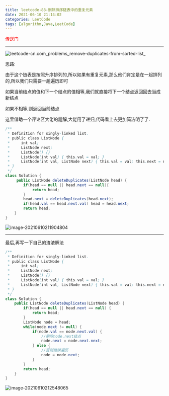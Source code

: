 ```yaml
---
title: leetcode-83-删除排序链表中的重复元素
date: 2021-06-10 21:14:02
categories: LeetCode
tags: [algorithm,Java,LeetCode]
---
```


<a href="https://leetcode-cn.com/problems/remove-duplicates-from-sorted-list/" style="color:red;text-decoration:none">传送门</a>

<hr/>

![leetcode-cn.com_problems_remove-duplicates-from-sorted-list_](https://gitee.com/cao_ziqiang/img/raw/master/20210610211539.png)

思路:

由于这个链表是按照升序排列的,所以如果有重复元素,那么他们肯定是在一起排列的,所以我们只需要一趟遍历即可

如果当前结点的值和下一个结点的值相等,我们就直接将下一个结点返回回去当成新结点

如果不相等,则返回当前结点

这里借助一个评论区大佬的题解,大佬用了递归,代码看上去更加简洁明了了.

```java
/**
 * Definition for singly-linked list.
 * public class ListNode {
 *     int val;
 *     ListNode next;
 *     ListNode() {}
 *     ListNode(int val) { this.val = val; }
 *     ListNode(int val, ListNode next) { this.val = val; this.next = next; }
 * }
 */
class Solution {
     public ListNode deleteDuplicates(ListNode head) {
        if(head == null || head.next == null){
            return head;
        }
        head.next = deleteDuplicates(head.next);
        if(head.val == head.next.val) head = head.next;
        return head;
    }
}
```

![image-20210610211904804](https://gitee.com/cao_ziqiang/img/raw/master/20210610211904.png)

<hr/>

最后,再写一下自己的渣渣解法

```java
/**
 * Definition for singly-linked list.
 * public class ListNode {
 *     int val;
 *     ListNode next;
 *     ListNode() {}
 *     ListNode(int val) { this.val = val; }
 *     ListNode(int val, ListNode next) { this.val = val; this.next = next; }
 * }
 */
class Solution {
    public ListNode deleteDuplicates(ListNode head) {
        if(head == null || head.next == null) {
            return head;
        }
        ListNode node = head;
        while(node.next != null) {
            if(node.val == node.next.val) {
                //删除node.next结点
                node.next = node.next.next;
            } else {
                //否则继续遍历
                node = node.next;
            }
        }
        return head;
    }
}
```

![image-20210610212548065](https://gitee.com/cao_ziqiang/img/raw/master/20210610212548.png)


